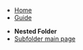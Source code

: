 * [Home](/)
* [Guide](guide.md "The greatest guide in the world")
- **Nested Folder**
- [Subfolder main page](/subfolder/)
